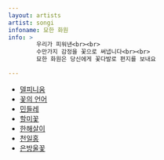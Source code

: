 ```yaml
---
layout: artists
artist: songi
infoname: 묘한 화원
info: >
        우리가 피워낸<br><br>
        수만가지 감정을 꽃으로 써냅니다<br><br>
        묘한 화원은 당신에게 꽃다발로 편지를 보내요

---
```

<article class="work">
<ul>
    <li>
    <a href="/artists/songi/strangegarden/del">델피니움</a>
    </li>
    <li>
    <a href="/artists/songi/strangegarden/lang">꽃의 언어</a>
    </li>
    <li>
    <a href="/artists/songi/strangegarden/min">민들레</a>
    </li>
    <li>
    <a href="/artists/songi/strangegarden/grand">할미꽃</a>
    </li>
    <li>
    <a href="/artists/songi/strangegarden/year">한해살이</a>
    </li>
    <li>
    <a href="/artists/songi/strangegarden/hong">천일홍</a>
    </li>
     <li>
    <a href="/artists/songi/strangegarden/silver">은방울꽃</a>
    </li>
</ul>
</article>